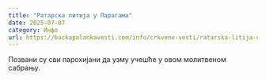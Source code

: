```yaml
---
title: "Ратарска литија у Парагама"
date: 2025-07-07
category: Инфо
url: https://backapalankavesti.com/info/crkvene-vesti/ratarska-litija-u-paragama/
---
```


Позвани су сви парохијани да узму учешће у овом молитвеном сабрању.
